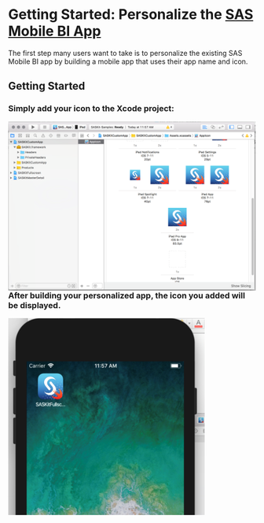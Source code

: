 # Getting Started: Personalize the [SAS Mobile BI App](https://itunes.apple.com/us/app/sas-mobile-bi/id511030524?mt=8)

The first step many users want to take is to personalize the existing SAS Mobile BI app by building a mobile app that uses their app name and icon.

## Getting Started

### Simply add your icon to the Xcode project:

<img align="left" src="images/GS_P-icon.png">



### After building your personalized app, the icon you added will be displayed.

<img align="left" width="400" height="400" src="images/GS_P-app.png">
